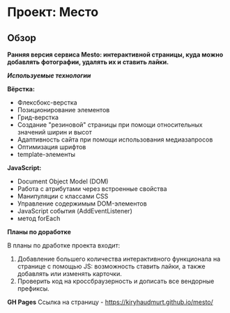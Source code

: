 # Проект: Место

## Обзор

__Ранняя версия сервиса Mesto: интерактивной страницы, куда можно добавлять фотографии, удалять их и ставить лайки.__

***Используемые технологии***

__Вёрстка:__
* Флексбокс-верстка
* Позиционирование элементов
* Грид-верстка
* Создание "резиновой" страницы при помощи относительных значений ширин и высот
* Адаптивность сайта при помощи использования медиазапросов
* Оптимизация шрифтов
* template-элементы

__JavaScript:__
* Document Object Model (DOM)
* Работа с атрибутами через встроенные свойства
* Манипуляции с классами CSS
* Управление содержимым DOM-элементов
* JavaScript события (AddEventListener)
* метод forEach

**Планы по доработке**

В планы по дработке проекта входит:
1. Добавление большего количества интерактивного функционала на странице с помощью JS: возможность ставить лайки, а также добавлять или изменять карточки.
2. Проверить код на кроссбраузерность и дописать все вендорные префиксы.

**GH Pages**
Ссылка на страницу - https://kiryhaudmurt.github.io/mesto/